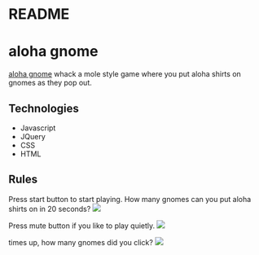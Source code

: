 # README


# aloha gnome
[aloha gnome](https://sdean14.github.io/js-aloha-gnome/) whack a mole style game where you put aloha shirts on gnomes as they pop out. 


## Technologies 
* Javascript
* JQuery
* CSS
* HTML

## Rules
Press start button to start playing.
How many gnomes can you put aloha shirts on in 20 seconds?
![](image/Screenshot-about)

Press mute button if you like to play quietly.
![](image/Screenshot-game)

times up, how many gnomes did you click?
![](image/Screenshot-timeup)
